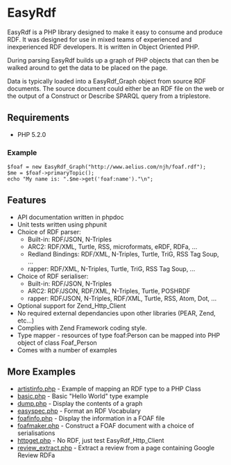 EasyRdf
=======
EasyRdf is a PHP library designed to make it easy to consume and produce RDF. It 
was designed for use in mixed teams of experienced and inexperienced RDF 
developers. It is written in Object Oriented PHP. 

During parsing EasyRdf builds up a graph of PHP objects that can then be walked
around to get the data to be placed on the page.

Data is typically loaded into a EasyRdf_Graph object from source RDF documents.
The source document could either be an RDF file on the web or the output of a 
Construct or Describe SPARQL query from a triplestore.  


Requirements
------------

* PHP 5.2.0

### Example ###

    $foaf = new EasyRdf_Graph("http://www.aelius.com/njh/foaf.rdf");
    $me = $foaf->primaryTopic();
    echo "My name is: ".$me->get('foaf:name')."\n";


Features
--------

* API documentation written in phpdoc
* Unit tests written using phpunit
* Choice of RDF parser:
  * Built-in: RDF/JSON, N-Triples
  * ARC2: RDF/XML, Turtle, RSS, microformats, eRDF, RDFa, ...
  * Redland Bindings: RDF/XML, N-Triples, Turtle, TriG, RSS Tag Soup, ...
  * rapper: RDF/XML, N-Triples, Turtle, TriG, RSS Tag Soup, ...
* Choice of RDF serialiser:
  * Built-in: RDF/JSON, N-Triples
  * ARC2: RDF/JSON, RDF/XML, N-Triples, Turtle, POSHRDF
  * rapper: RDF/JSON, N-Triples, RDF/XML, Turtle, RSS, Atom, Dot, ...
* Optional support for Zend_Http_Client 
* No required external dependancies upon other libraries (PEAR, Zend, etc...) 
* Complies with Zend Framework coding style.
* Type mapper - resources of type foaf:Person can be mapped into PHP object of class Foaf_Person
* Comes with a number of examples


More Examples
-------------

* [artistinfo.php](http://github.com/njh/easyrdf/blob/master/examples/artistinfo.php#path) - Example of mapping an RDF type to a PHP Class
* [basic.php](http://github.com/njh/easyrdf/blob/master/examples/basic.php#path) - Basic "Hello World" type example
* [dump.php](http://github.com/njh/easyrdf/blob/master/examples/dump.php#path) - Display the contents of a graph
* [easyspec.php](http://github.com/njh/easyrdf/blob/master/examples/easyspec.php#path) - Format an RDF Vocabulary
* [foafinfo.php](http://github.com/njh/easyrdf/blob/master/examples/foafinfo.php#path) - Display the information in a FOAF file
* [foafmaker.php](http://github.com/njh/easyrdf/blob/master/examples/foafmaker.php#path) - Construct a FOAF document with a choice of serialisations
* [httpget.php](http://github.com/njh/easyrdf/blob/master/examples/httpget.php#path) - No RDF, just test EasyRdf_Http_Client
* [review_extract.php](http://github.com/njh/easyrdf/blob/master/examples/review_extract.php#path) - Extract a review from a page containing Google Review RDFa
